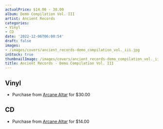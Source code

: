 ```yaml
---
actualPrice: $14.00 - 30.00
album: Demo Compilation Vol. III
artist: Ancient Records
categories:
- Vinyl
- CD
date: '2022-12-06T06:00:54'
draft: false
images:
- /images/covers/ancient_records-demo_compilation_vol._iii.jpg
inStock: true
thumbnailImage: /images/covers/ancient_records-demo_compilation_vol._iii-thumb.jpg
title: Ancient Records - Demo Compilation Vol. III
---
```


## Vinyl
* Purchase from [Arcane Altar](https://arcanealtar.bigcartel.com/product/ancient-records-demo-compilation-vol-iii-2xlp) for $30.00
## CD
* Purchase from [Arcane Altar](https://arcanealtar.bigcartel.com/product/ancient-records-demo-compilation-vol-iii-cd) for $14.00
